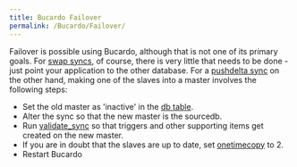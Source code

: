 ```yaml
---
title: Bucardo Failover
permalink: /Bucardo/Failover/
---
```


Failover is possible using Bucardo, although that is not one of its primary goals. For [swap syncs](/swap_syncs "wikilink"), of course, there is very little that needs to be done - just point your application to the other database. For a [pushdelta sync](/pushdelta_sync "wikilink") on the other hand, making one of the slaves into a master involves the following steps:

-   Set the old master as 'inactive' in the [db table](/db_table "wikilink").
-   Alter the sync so that the new master is the sourcedb.
-   Run [validate_sync](/validate_sync "wikilink") so that triggers and other supporting items get created on the new master.
-   If you are in doubt that the slaves are up to date, set [onetimecopy](/onetimecopy "wikilink") to 2.
-   Restart Bucardo

